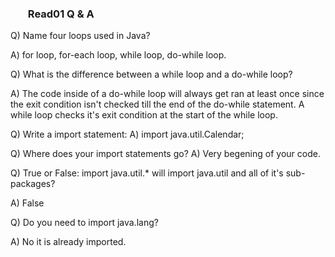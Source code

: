 ### <ul> Read01 Q & A </ul>

Q) Name four loops used in Java?

A) for loop, for-each loop, while loop, do-while loop.

Q) What is the difference between a while loop and a do-while loop?

A) The code inside of a do-while loop will always get ran at least once since the exit condition isn't checked till the end of the do-while statement. A while loop checks it's exit condition at the start of the while loop.

Q) Write a import statement:
A) import java.util.Calendar;

Q) Where does your import statements go?
A) Very begening of your code.

Q) True or False: 
import java.util.* will import java.util and all of it's sub-packages?

A) False

Q) Do you need to import java.lang?

A) No it is already imported.
